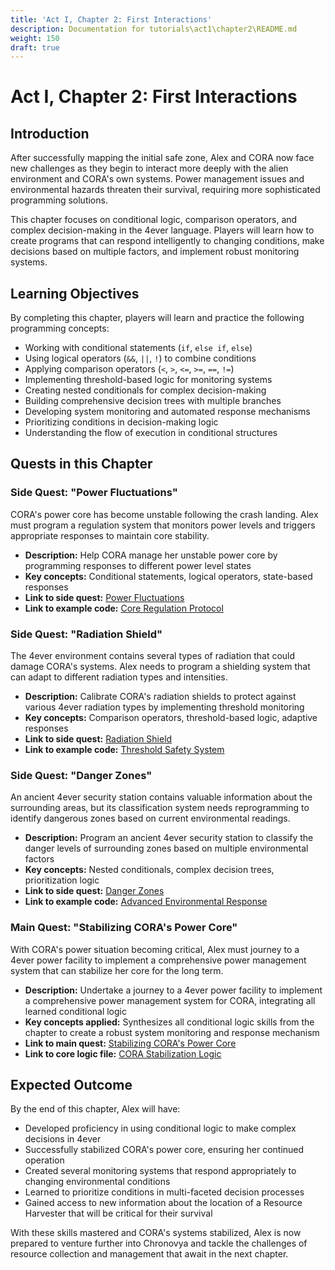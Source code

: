 ```yaml
---
title: 'Act I, Chapter 2: First Interactions'
description: Documentation for tutorials\act1\chapter2\README.md
weight: 150
draft: true
---
```


# Act I, Chapter 2: First Interactions

## Introduction

After successfully mapping the initial safe zone, Alex and CORA now face new challenges as they begin to interact more deeply with the alien environment and CORA's own systems. Power management issues and environmental hazards threaten their survival, requiring more sophisticated programming solutions.

This chapter focuses on conditional logic, comparison operators, and complex decision-making in the 4ever language. Players will learn how to create programs that can respond intelligently to changing conditions, make decisions based on multiple factors, and implement robust monitoring systems.

## Learning Objectives

By completing this chapter, players will learn and practice the following programming concepts:

- Working with conditional statements (`if`, `else if`, `else`)
- Using logical operators (`&&`, `||`, `!`) to combine conditions
- Applying comparison operators (`<`, `>`, `<=`, `>=`, `==`, `!=`)
- Implementing threshold-based logic for monitoring systems
- Creating nested conditionals for complex decision-making
- Building comprehensive decision trees with multiple branches
- Developing system monitoring and automated response mechanisms
- Prioritizing conditions in decision-making logic
- Understanding the flow of execution in conditional structures

## Quests in this Chapter

### Side Quest: "Power Fluctuations"

CORA's power core has become unstable following the crash landing. Alex must program a regulation system that monitors power levels and triggers appropriate responses to maintain core stability.

- **Description:** Help CORA manage her unstable power core by programming responses to different power level states
- **Key concepts:** Conditional statements, logical operators, state-based responses
- **Link to side quest:** [Power Fluctuations](../../examples/side_quests/03_power_fluctuations.md)
- **Link to example code:** [Core Regulation Protocol](../../examples/01_beginner/act1_ch2_ex1_core_regulation_protocol.4e)

### Side Quest: "Radiation Shield"

The 4ever environment contains several types of radiation that could damage CORA's systems. Alex needs to program a shielding system that can adapt to different radiation types and intensities.

- **Description:** Calibrate CORA's radiation shields to protect against various 4ever radiation types by implementing threshold monitoring
- **Key concepts:** Comparison operators, threshold-based logic, adaptive responses
- **Link to side quest:** [Radiation Shield](../../examples/side_quests/04_radiation_shield.md)
- **Link to example code:** [Threshold Safety System](../../examples/01_beginner/act1_ch2_ex2_threshold_safety_system.4e)

### Side Quest: "Danger Zones"

An ancient 4ever security station contains valuable information about the surrounding areas, but its classification system needs reprogramming to identify dangerous zones based on current environmental readings.

- **Description:** Program an ancient 4ever security station to classify the danger levels of surrounding zones based on multiple environmental factors
- **Key concepts:** Nested conditionals, complex decision trees, prioritization logic
- **Link to side quest:** [Danger Zones](../../examples/side_quests/05_danger_zones.md)
- **Link to example code:** [Advanced Environmental Response](../../examples/01_beginner/act1_ch2_ex3_advanced_environmental_response.4e)

### Main Quest: "Stabilizing CORA's Power Core"

With CORA's power situation becoming critical, Alex must journey to a 4ever power facility to implement a comprehensive power management system that can stabilize her core for the long term.

- **Description:** Undertake a journey to a 4ever power facility to implement a comprehensive power management system for CORA, integrating all learned conditional logic
- **Key concepts applied:** Synthesizes all conditional logic skills from the chapter to create a robust system monitoring and response mechanism
- **Link to main quest:** [Stabilizing CORA's Power Core](../../examples/main_quests/02_stabilizing_coras_power_core.md)
- **Link to core logic file:** [CORA Stabilization Logic](../../examples/01_beginner/act1_ch2_mq1_cora_stabilization_logic.4e)

## Expected Outcome

By the end of this chapter, Alex will have:

- Developed proficiency in using conditional logic to make complex decisions in 4ever
- Successfully stabilized CORA's power core, ensuring her continued operation
- Created several monitoring systems that respond appropriately to changing environmental conditions
- Learned to prioritize conditions in multi-faceted decision processes
- Gained access to new information about the location of a Resource Harvester that will be critical for their survival

With these skills mastered and CORA's systems stabilized, Alex is now prepared to venture further into Chronovya and tackle the challenges of resource collection and management that await in the next chapter.